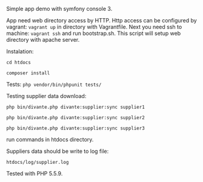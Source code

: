 Simple app demo with symfony console 3.

App need web directory access by HTTP.
Http access can be configured by vagrant:
```vagrant up``` in directory with Vagrantfile.
Next you need ssh to machine: ```vagrant ssh```
and run bootstrap.sh. This script will setup web directory with apache server.

Instalation:

```cd htdocs```

```composer install```

Tests:
```php vendor/bin/phpunit tests/```

Testing supplier data download:

```php bin/divante.php divante:supplier:sync supplier1```

```php bin/divante.php divante:supplier:sync supplier2```

```php bin/divante.php divante:supplier:sync supplier3```

run commands in htdocs directory.

Suppliers data should be write to log file:

```htdocs/log/supplier.log```

Tested with PHP 5.5.9.

